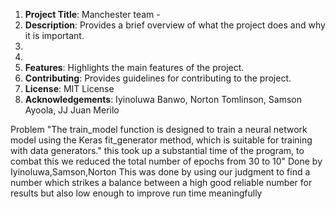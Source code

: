 
1. **Project Title**: Manchester team - 
2. **Description**: Provides a brief overview of what the project does and why it is important.
3.
4.
7. **Features**: Highlights the main features of the project.
8. **Contributing**: Provides guidelines for contributing to the project.
9. **License**: MIT License
10. **Acknowledgements**: Iyinoluwa Banwo, Norton Tomlinson, Samson Ayoola, JJ Juan Merilo


Problem 
"The train_model function is designed to train a neural network model using the Keras fit_generator method, which is suitable for training with data generators."
this took up a substantial time of the program, to combat this we reduced the total number of epochs from 30 to 10"
Done by Iyinoluwa,Samson,Norton
This was done by using our judgment to find a number which strikes a balance between a high good reliable number for results but also low enough to improve run time meaningfully


